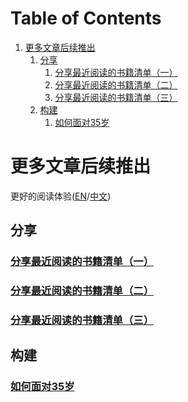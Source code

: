 
# Table of Contents

1.  [更多文章后续推出](#orgb51dca0)
    1.  [分享](#orgf213124)
        1.  [分享最近阅读的书籍清单（一）](#org46e45e2)
        2.  [分享最近阅读的书籍清单（二）](#org0f02820)
        3.  [分享最近阅读的书籍清单（三）](#orgeeeb969)
    2.  [构建](#org184ba0d)
        1.  [如何面对35岁](#org1673b03)


<a id="orgb51dca0"></a>

# 更多文章后续推出

更好的阅读体验([EN](https://tiglapiles.github.io/article/)/[中文](https://tiglapiles.github.io/article/src/README.zh.html))


<a id="orgf213124"></a>

## 分享


<a id="org46e45e2"></a>

### [分享最近阅读的书籍清单（一）](./share_it/recent_reading.md)


<a id="org0f02820"></a>

### [分享最近阅读的书籍清单（二）](./share_it/recent_reading2.zh.md)


<a id="orgeeeb969"></a>

### [分享最近阅读的书籍清单（三）](./share_it/recent_reading3.zh.md)


<a id="org184ba0d"></a>

## 构建


<a id="org1673b03"></a>

### [如何面对35岁](./build_it/how_face_midnight.md)

